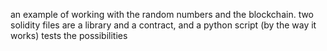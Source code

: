 an example of working with the random numbers and the blockchain.
two solidity files are a library and a contract, and a python script (by the way it works) tests the possibilities
